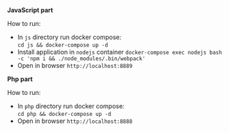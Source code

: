 **JavaScript part**

How to run:
* In `js` directory run docker compose:  
`cd js && docker-compose up -d`
* Install application in `nodejs` container
`docker-compose exec nodejs bash -c 'npm i && ./node_modules/.bin/webpack'`
* Open in browser `http://localhost:8889`

**Php part**

How to run:
* In `php` directory run docker compose:  
`cd php && docker-compose up -d`
* Open in browser `http://localhost:8888`